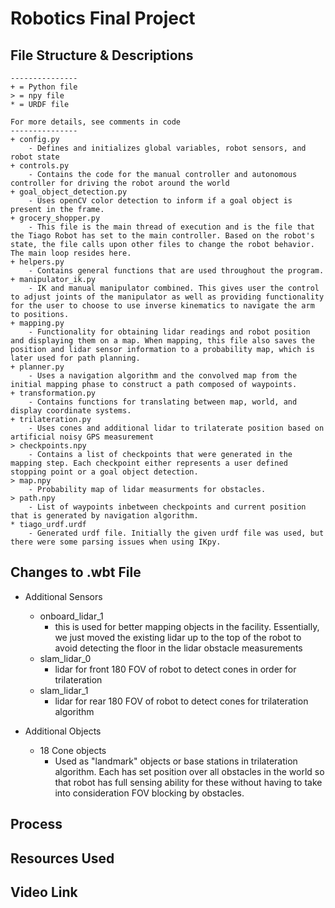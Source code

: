 # Robotics Final Project

## File Structure & Descriptions
```
---------------
+ = Python file
> = npy file
* = URDF file

For more details, see comments in code
---------------
+ config.py
    - Defines and initializes global variables, robot sensors, and robot state
+ controls.py
    - Contains the code for the manual controller and autonomous controller for driving the robot around the world
+ goal_object_detection.py
    - Uses openCV color detection to inform if a goal object is present in the frame.
+ grocery_shopper.py
    - This file is the main thread of execution and is the file that the Tiago Robot has set to the main controller. Based on the robot's state, the file calls upon other files to change the robot behavior. The main loop resides here.
+ helpers.py
    - Contains general functions that are used throughout the program.
+ manipulator_ik.py
    - IK and manual manipulator combined. This gives user the control to adjust joints of the manipulator as well as providing functionality for the user to choose to use inverse kinematics to navigate the arm to positions.
+ mapping.py
    - Functionality for obtaining lidar readings and robot position and displaying them on a map. When mapping, this file also saves the position and lidar sensor information to a probability map, which is later used for path planning.
+ planner.py
    - Uses a navigation algorithm and the convolved map from the initial mapping phase to construct a path composed of waypoints. 
+ transformation.py
    - Contains functions for translating between map, world, and display coordinate systems.
+ trilateration.py
    - Uses cones and additional lidar to trilaterate position based on artificial noisy GPS measurement
> checkpoints.npy
    - Contains a list of checkpoints that were generated in the mapping step. Each checkpoint either represents a user defined stopping point or a goal object detection.
> map.npy
    - Probability map of lidar measurments for obstacles.
> path.npy
    - List of waypoints inbetween checkpoints and current position that is generated by navigation algorithm.
* tiago_urdf.urdf
    - Generated urdf file. Initially the given urdf file was used, but there were some parsing issues when using IKpy.
```
## Changes to .wbt File
* Additional Sensors
    * onboard_lidar_1
        * this is used for better mapping objects in the facility. Essentially, we just moved the existing lidar up to the top of the robot to avoid detecting the floor in the lidar obstacle measurements
    * slam_lidar_0
        * lidar for front 180 FOV of robot to detect cones in order for trilateration
    * slam_lidar_1
        * lidar for rear 180 FOV of robot to detect cones for trilateration algorithm

* Additional Objects
    * 18 Cone objects
        * Used as "landmark" objects or base stations in trilateration algorithm. Each has set position over all obstacles in the world so that robot has full sensing ability for these without having to take into consideration FOV blocking by obstacles.

## Process

## Resources Used

## Video Link

